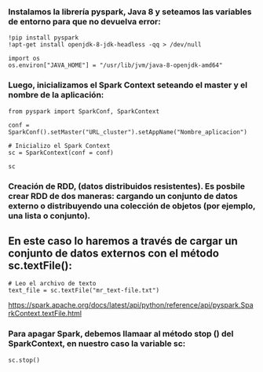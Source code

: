  ### Instalamos la librería pyspark, Java 8 y seteamos las variables de entorno para que no devuelva error:

	!pip install pyspark
    !apt-get install openjdk-8-jdk-headless -qq > /dev/null

    import os
    os.environ["JAVA_HOME"] = "/usr/lib/jvm/java-8-openjdk-amd64"

### Luego, inicializamos el Spark Context seteando el master y el nombre de la aplicación:

    from pyspark import SparkConf, SparkContext

    conf = SparkConf().setMaster("URL_cluster").setAppName("Nombre_aplicacion")

    # Inicializo el Spark Context
    sc = SparkContext(conf = conf)

    sc

###  Creación de RDD, (datos distribuidos resistentes). Es posbile crear RDD de dos maneras: cargando un conjunto de datos externo o distribuyendo una colección de objetos (por ejemplo, una lista o conjunto). 

## En este caso lo haremos a través de cargar un conjunto de datos externos con el método sc.textFile():

    # Leo el archivo de texto
    text_file = sc.textFile("mr_text-file.txt")

https://spark.apache.org/docs/latest/api/python/reference/api/pyspark.SparkContext.textFile.html

### Para apagar Spark, debemos llamaar al método stop () del SparkContext, en nuestro caso la variable sc:

    sc.stop()